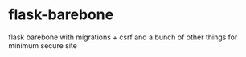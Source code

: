 # flask-barebone
flask barebone with migrations + csrf and a bunch of other things for minimum secure site
